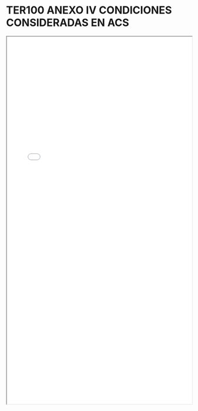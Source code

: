
# TER100 ANEXO IV CONDICIONES CONSIDERADAS EN ACS

<iframe src="../TER100 ANEXO IV CONDICIONES CONSIDERADAS EN ACS.pdf" width="100%" height="1000px"></iframe>

